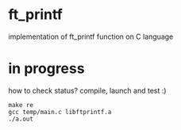# ft_printf
implementation of ft_printf function on C language

# in progress

how to check status?
compile, launch and test :)
```
make re
gcc temp/main.c libftprintf.a
./a.out
```
